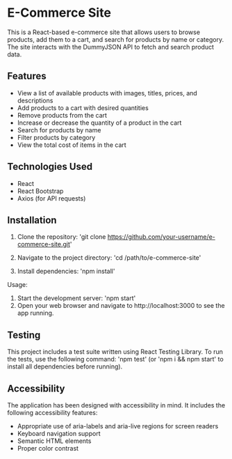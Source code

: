 # E-Commerce Site
This is a React-based e-commerce site that allows users to browse products, add them to a cart, and search for products by name or category. The site interacts with the DummyJSON API to fetch and search product data.

## Features
- View a list of available products with images, titles, prices, and descriptions
- Add products to a cart with desired quantities
- Remove products from the cart
- Increase or decrease the quantity of a product in the cart
- Search for products by name
- Filter products by category
- View the total cost of items in the cart

## Technologies Used
- React
- React Bootstrap
- Axios (for API requests)

## Installation
1. Clone the repository:
'git clone https://github.com/your-username/e-commerce-site.git'

2. Navigate to the project directory:
'cd /path/to/e-commerce-site'

3. Install dependencies:
'npm install'

Usage:
1. Start the development server:
'npm start'
2. Open your web browser and navigate to http://localhost:3000 to see the app running.

## Testing
This project includes a test suite written using React Testing Library. To run the tests, use the following command:
'npm test' (or 'npm i && npm start' to install all dependencies before running).

## Accessibility
The application has been designed with accessibility in mind. It includes the following accessibility features:

- Appropriate use of aria-labels and aria-live regions for screen readers
- Keyboard navigation support
- Semantic HTML elements
- Proper color contrast
